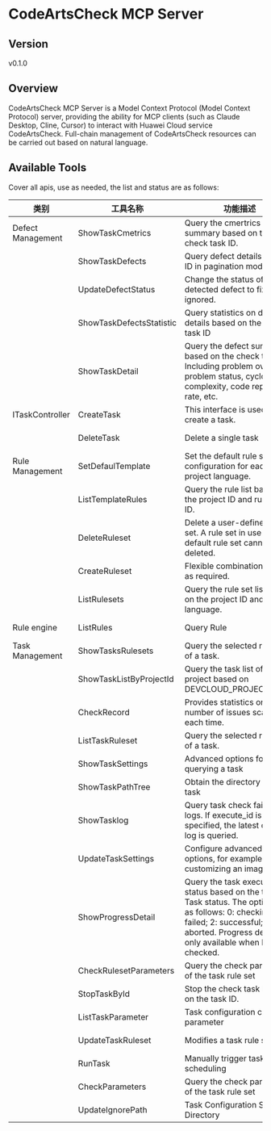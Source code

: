 # CodeArtsCheck MCP Server 


## Version
v0.1.0

## Overview

CodeArtsCheck MCP Server is a Model Context Protocol (Model Context Protocol) server, providing the ability for MCP clients (such as Claude Desktop, Cline, Cursor) to interact with Huawei Cloud service CodeArtsCheck. Full-chain management of CodeArtsCheck resources can be carried out based on natural language.

## Available Tools
Cover all apis, use as needed, the list and status are as follows:

| 类别 | 工具名称 | 功能描述 | 状态 |
| --- | --- | --- | --- |
| Defect Management | ShowTaskCmetrics | Query the cmertrics defect summary based on the check task ID. | To be tested |
|  | ShowTaskDefects | Query defect details by task ID in pagination mode. | To be tested |
|  | UpdateDefectStatus | Change the status of the detected defect to fixed or ignored. | To be tested |
|  | ShowTaskDefectsStatistic | Query statistics on defect details based on the check task ID | To be tested |
|  | ShowTaskDetail | Query the defect summary based on the check task ID. Including problem overview, problem status, cyclomatic complexity, code repetition rate, etc. | To be tested |
| ITaskController | CreateTask | This interface is used to create a task. | To be tested |
|  | DeleteTask | Delete a single task | To be tested |
| Rule Management | SetDefaulTemplate | Set the default rule set configuration for each project language. | To be tested |
|  | ListTemplateRules | Query the rule list based on the project ID and rule set ID. | To be tested |
|  | DeleteRuleset | Delete a user-defined rule set. A rule set in use or a default rule set cannot be deleted. | To be tested |
|  | CreateRuleset | Flexible combination of rules as required. | To be tested |
|  | ListRulesets | Query the rule set list based on the project ID and language. | To be tested |
| Rule engine | ListRules | Query Rule | To be tested |
| Task Management | ShowTasksRulesets | Query the selected rule sets of a task. | To be tested |
|  | ShowTaskListByProjectId | Query the task list of the project based on DEVCLOUD_PROJECT_UUID. | To be tested |
|  | CheckRecord | Provides statistics on the number of issues scanned each time. | To be tested |
|  | ListTaskRuleset | Query the selected rule sets of a task. | To be tested |
|  | ShowTaskSettings | Advanced options for querying a task | To be tested |
|  | ShowTaskPathTree | Obtain the directory tree of a task | To be tested |
|  | ShowTasklog | Query task check failure logs. If execute_id is not specified, the latest check log is queried. | To be tested |
|  | UpdateTaskSettings | Configure advanced options, for example, customizing an image. | To be tested |
|  | ShowProgressDetail | Query the task execution status based on the task ID. Task status. The options are as follows: 0: checking; 1: failed; 2: successful; 3: aborted. Progress details are only available when being checked. | To be tested |
|  | CheckRulesetParameters | Query the check parameters of the task rule set | To be tested |
|  | StopTaskById | Stop the check task based on the task ID. | To be tested |
|  | ListTaskParameter | Task configuration check parameter | To be tested |
|  | UpdateTaskRuleset | Modifies a task rule set. | To be tested |
|  | RunTask | Manually trigger task scheduling | To be tested |
|  | CheckParameters | Query the check parameters of the task rule set | To be tested |
|  | UpdateIgnorePath | Task Configuration Shielded Directory | To be tested |

